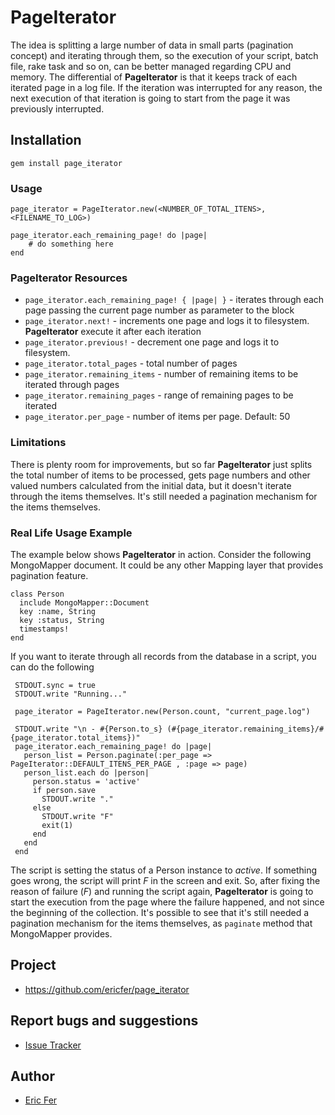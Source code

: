 # PageIterator

The idea is splitting a large number of data in small parts (pagination concept) and iterating through them, so the execution of your script, batch file, rake task and so on, can be better managed regarding CPU and memory.
The differential of **PageIterator** is that it keeps track of each iterated page in a log file. If the iteration was interrupted for any reason, the next execution of that iteration is going to start from the page it was previously interrupted.

## Installation

    gem install page_iterator

### Usage
    page_iterator = PageIterator.new(<NUMBER_OF_TOTAL_ITENS>, <FILENAME_TO_LOG>)

    page_iterator.each_remaining_page! do |page|
        # do something here
    end

### PageIterator Resources
* `page_iterator.each_remaining_page! { |page| }` - iterates through each page passing the current page number as parameter to the block
* `page_iterator.next!` - increments one page and logs it to filesystem. **PageIterator** execute it after each iteration
* `page_iterator.previous!` - decrement one page and logs it to filesystem.
* `page_iterator.total_pages` - total number of pages
* `page_iterator.remaining_items` - number of remaining items to be iterated through pages
* `page_iterator.remaining_pages` - range of remaining pages to be iterated
* `page_iterator.per_page` - number of items per page. Default: 50


### Limitations
There is plenty room for improvements, but so far **PageIterator** just splits the total number of items to be processed, gets page numbers and other valued numbers calculated from the initial data, but it doesn't iterate through the items themselves. It's still needed a pagination mechanism for the items themselves.


### Real Life Usage Example
The example below shows **PageIterator** in action.
Consider the following MongoMapper document. It could be any other Mapping layer that provides pagination feature.

    class Person
      include MongoMapper::Document
      key :name, String
      key :status, String
      timestamps!
    end

If you want to iterate through all records from the database in a script, you can do the following

     STDOUT.sync = true
     STDOUT.write "Running..."
 
     page_iterator = PageIterator.new(Person.count, "current_page.log")

     STDOUT.write "\n - #{Person.to_s} (#{page_iterator.remaining_items}/#{page_iterator.total_items})"
     page_iterator.each_remaining_page! do |page|
       person_list = Person.paginate(:per_page => PageIterator::DEFAULT_ITENS_PER_PAGE , :page => page)
       person_list.each do |person| 
         person.status = 'active'
         if person.save
           STDOUT.write "."
         else
           STDOUT.write "F"
           exit(1)
         end
       end  
     end

The script is setting the status of a Person instance to *active*. If something goes wrong, the script will print *F* in the screen and exit. So, after fixing the reason of failure (*F*) and running the script again, **PageIterator** is going to start the execution from the page where the failure happened, and not since the beginning of the collection.
It's possible to see that it's still needed a pagination mechanism for the items themselves, as `paginate` method that MongoMapper provides.


## Project
* https://github.com/ericfer/page_iterator

## Report bugs and suggestions
* [Issue Tracker](https://github.com/ericfer/page_iterator/issues)

## Author
* [Eric Fer](https://github.com/ericfer)
